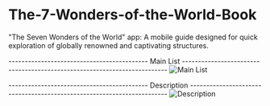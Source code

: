 # The-7-Wonders-of-the-World-Book
"The Seven Wonders of the World" app: A mobile guide designed for quick exploration of globally renowned and captivating structures.

------------------------------------------- Main List -------------------------------------------------------------------------
![Main List](https://github.com/Yasin-Gok/The-7-Wonders-of-the-World-Book/assets/64281336/815c7380-34a9-41e3-bf80-e40a0bf8fa4f)

------------------------------------------- Description -----------------------------------------------------------------------
![Description](https://github.com/Yasin-Gok/The-7-Wonders-of-the-World-Book/assets/64281336/11857f47-2834-4edb-bbfa-5fe3239cb2b8)
